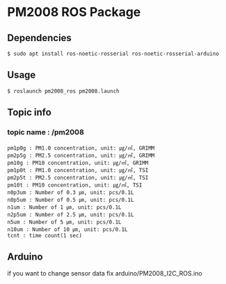 # PM2008 ROS Package

## Dependencies
```
$ sudo apt install ros-noetic-rosserial ros-noetic-rosserial-arduino
```

## Usage
```
$ roslaunch pm2008_ros pm2008.launch
```

## Topic info
### topic name : /pm2008
```
pm1p0g : PM1.0 concentration, unit: ㎍/㎥, GRIMM  
pm2p5g : PM2.5 concentration, unit: ㎍/㎥, GRIMM  
pm10g : PM10 concentration, unit: ㎍/㎥, GRIMM  
pm1p0t : PM1.0 concentration, unit: ㎍/㎥, TSI  
pm2p5t : PM2.5 concentration, unit: ㎍/㎥, TSI  
pm10t : PM10 concentration, unit: ㎍/㎥, TSI  
n0p3um : Number of 0.3 ㎛, unit: pcs/0.1L  
n0p5um : Number of 0.5 ㎛, unit: pcs/0.1L  
n1um : Number of 1 ㎛, unit: pcs/0.1L  
n2p5um : Number of 2.5 ㎛, unit: pcs/0.1L  
n5um : Number of 5 ㎛, unit: pcs/0.1L  
n10um : Number of 10 ㎛, unit: pcs/0.1L  
tcnt : time count(1 sec)  
```

## Arduino
if you want to change sensor data fix arduino/PM2008_I2C_ROS.ino